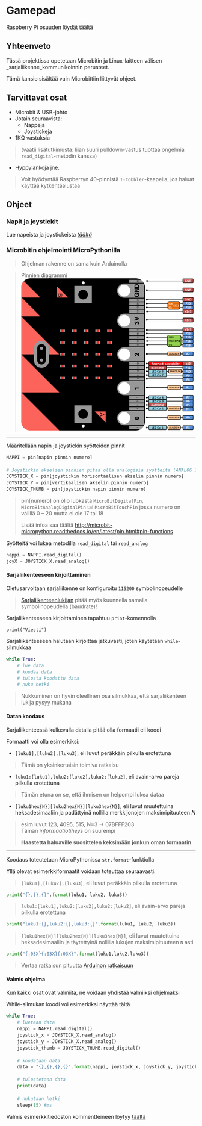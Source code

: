 # Gamepad
Raspberry Pi osuuden löydät [täältä](https://github.com/Pohjois-Tapiolan-lukio/raspberry_pi-projects/tree/master/projects/gamepad)

## Yhteenveto
Tässä projektissa opetetaan Microbitin ja Linux-laitteen välisen
_sarjaliikenne_kommunikoinnin perusteet.

Tämä kansio sisältää vain Microbittiin liittyvät ohjeet.

## Tarvittavat osat
- Microbit & USB-johto
- Jotain seuraavista:
    - Nappeja
    - Joystickeja
- 1KΩ vastuksia
> (vaatii lisätutkimusta: liian suuri pulldown-vastus tuottaa ongelmia
> `read_digital`-metodin kanssa)
- Hyppylankoja jne.
> Voit hyödyntää Raspberryn 40-pinnistä `T-Cobbler`-kaapelia, jos haluat
> käyttää kytkentäalustaa

## Ohjeet

### Napit ja joystickit
Lue napeista ja joystickeista [<i>täältä</i>](https://github.com/Pohjois-Tapiolan-lukio/arduino-projects/tree/master/gamepad#ohjeet)

### Microbitin ohjelmointi MicroPythonilla
> Ohjelman rakenne on sama kuin Arduinolla

> Pinnien diagrammi
![](microbitpinout.png)

---
Määritellään napin ja joystickin syötteiden pinnit
```python
NAPPI = pin[napin pinnin numero]

# Joystickin akselien pinnien pitaa olla analogisia syotteita (ANALOG IN)
JOYSTICK_X = pin[joystickin horisontaalisen akselin pinnin numero]
JOYSTICK_Y = pin[vertikaalisen akselin pinnin numero]
JOYSTICK_THUMB = pin[joystickin napin pinnin numero]
```
> pin[numero] on olio luokasta `MicroBitDigitalPin`,
> `MicroBitAnalogDigitalPin` tai `MicroBitTouchPin`
> jossa numero on välillä 0 – 20 mutta ei ole 17 tai 18
>
> Lisää infoa saa täältä <http://microbit-micropython.readthedocs.io/en/latest/pin.html#pin-functions>

Syötteitä voi lukea metodilla `read_digital` tai `read_analog`
```python
nappi = NAPPI.read_digital()
joyX = JOYSTICK_X.read_analog()
```

#### Sarjaliikenteeseen kirjoittaminen
Oletusarvoltaan sarjaliikenne on konfiguroitu `115200` symbolinopeudelle
> [Sarjaliikenteenlukijan](https://github.com/Pohjois-Tapiolan-lukio/raspberry_pi-projects/tree/master/projects/gamepad#python-sarjaliikennekuuntelija)
> pitää myös kuunnella samalla symbolinopeudella (baudrate)!

Sarjaliikenteeseen kirjoittaminen tapahtuu `print`-komennolla
```
print("Viesti")
```

Sarjaliikenteeseen halutaan kirjoittaa jatkuvasti, joten käytetään
`while`-silmukkaa

```python
while True:
    # lue data
    # koodaa data
    # tulosta koodattu data
    # nuku hetki
```
> Nukkuminen on hyvin oleellinen osa silmukkaa, että
> sarjaliikenteen lukija pysyy mukana

#### Datan koodaus
Sarjaliikenteessä kulkevalla datalla pitää olla formaatii eli koodi

Formaatti voi olla esimerkiksi:
- `[luku1],[luku2],[luku3]`, eli luvut peräkkäin pilkulla erotettuna
> Tämä on yksinkertaisin toimiva ratkaisu
- `luku1:[luku1],luku2:[luku2],luku2:[luku2]`, eli avain-arvo
pareja pilkulla erotettuna
> Tämän etuna on se, että ihmisen on helpompi lukea dataa
- `[luku1hex{N}][luku2hex{N}][luku3hex{N}]`, eli luvut muutettuina
heksadesimaaliin ja padättyinä nollilla merkkijonojen maksimipituuteen *N*
> esim luvut 123, 4095, 515, N=3 -> 07BFFF203 <br/>
> Tämän *informaatiotiheys* on suurempi
>
> **Haastetta haluaville suosittelen keksimään jonkun oman formaatin**

---
Koodaus toteutetaan MicroPythonissa `str.format`-funktiolla

Yllä olevat esimerkkiformaatit voidaan toteuttaa seuraavasti:
> `[luku1],[luku2],[luku3]`, eli luvut peräkkäin pilkulla erotettuna

```python
print("{},{},{}".format(luku1, luku2, luku3))
```
> `luku1:[luku1],luku2:[luku2],luku2:[luku2]`, eli avain-arvo
> pareja pilkulla erotettuna

```python
print("luku1:{},luku2:{},luku3:{}".format(luku1, luku2, luku3))
```
> `[luku1hex{N}][luku2hex{N}][luku3hex{N}]`, eli luvut muutettuina
> heksadesimaaliin ja täytettyinä nollilla lukujen maksimipituuteen `N` asti

```python
print("{:03X}{:03X}{:03X}".format(luku1,luku2,luku3))
```
> Vertaa ratkaisun pituutta [Arduinon ratkaisuun](https://github.com/Pohjois-Tapiolan-lukio/arduino-projects/blob/master/gamepad/README.md#koodi)

#### Valmis ohjelma
Kun kaikki osat ovat valmiita, ne voidaan yhdistää
valmiiksi ohjelmaksi

While-silmukan koodi voi esimerkiksi näyttää tältä
```python
while True:
    # luetaan data
    nappi = NAPPI.read_digital()
    joystick_x = JOYSTICK_X.read_analog()
    joystick_y = JOYSTICK_X.read_analog()
    joystick_thumb = JOYSTICK_THUMB.read_digital()

    # koodataan data
    data = "{},{},{},{}".format(nappi, joystick_x, joystick_y, joystick_thumb)

    # tulostetaan data
    print(data)

    # nukutaan hetki
    sleep(15) #ms
```

Valmis esimerkkitiedoston kommentteineen löytyy [täältä](gamepad.py)
